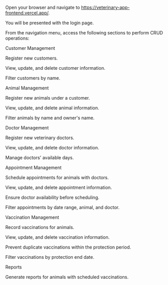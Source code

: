 Open your browser and navigate to https://veterinary-app-frontend.vercel.app/.

You will be presented with the login page.

From the navigation menu, access the following sections to perform CRUD operations:

Customer Management

Register new customers.

View, update, and delete customer information.

Filter customers by name.

Animal Management

Register new animals under a customer.

View, update, and delete animal information.

Filter animals by name and owner's name.

Doctor Management

Register new veterinary doctors.

View, update, and delete doctor information.

Manage doctors' available days.

Appointment Management

Schedule appointments for animals with doctors.

View, update, and delete appointment information.

Ensure doctor availability before scheduling.

Filter appointments by date range, animal, and doctor.

Vaccination Management

Record vaccinations for animals.

View, update, and delete vaccination information.

Prevent duplicate vaccinations within the protection period.

Filter vaccinations by protection end date.

Reports

Generate reports for animals with scheduled vaccinations.
